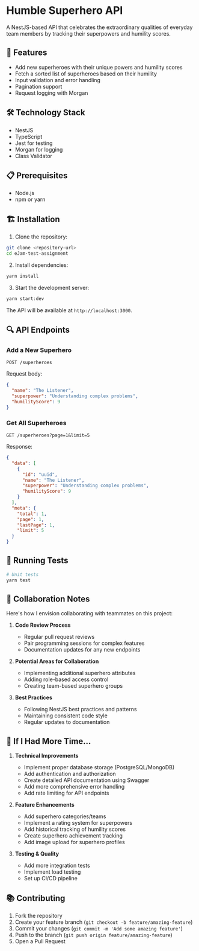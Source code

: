 # Humble Superhero API

A NestJS-based API that celebrates the extraordinary qualities of everyday team members by tracking their superpowers and humility scores.

## 🚀 Features

- Add new superheroes with their unique powers and humility scores
- Fetch a sorted list of superheroes based on their humility
- Input validation and error handling
- Pagination support
- Request logging with Morgan

## 🛠️ Technology Stack

- NestJS
- TypeScript
- Jest for testing
- Morgan for logging
- Class Validator

## 📋 Prerequisites

- Node.js
- npm or yarn

## 🏗️ Installation

1. Clone the repository:

```bash
git clone <repository-url>
cd eJam-test-assignment
```

2. Install dependencies:

```bash
yarn install
```

3. Start the development server:

```bash
yarn start:dev
```

The API will be available at `http://localhost:3000`.

## 🔍 API Endpoints

### Add a New Superhero

```http
POST /superheroes
```

Request body:

```json
{
  "name": "The Listener",
  "superpower": "Understanding complex problems",
  "humilityScore": 9
}
```

### Get All Superheroes

```http
GET /superheroes?page=1&limit=5
```

Response:

```json
{
  "data": [
    {
      "id": "uuid",
      "name": "The Listener",
      "superpower": "Understanding complex problems",
      "humilityScore": 9
    }
  ],
  "meta": {
    "total": 1,
    "page": 1,
    "lastPage": 1,
    "limit": 5
  }
}
```

## 🧪 Running Tests

```bash
# Unit tests
yarn test
```

## 🤝 Collaboration Notes

Here's how I envision collaborating with teammates on this project:

1. **Code Review Process**

   - Regular pull request reviews
   - Pair programming sessions for complex features
   - Documentation updates for any new endpoints
2. **Potential Areas for Collaboration**

   - Implementing additional superhero attributes
   - Adding role-based access control
   - Creating team-based superhero groups
3. **Best Practices**

   - Following NestJS best practices and patterns
   - Maintaining consistent code style
   - Regular updates to documentation

## 🔮 If I Had More Time...

1. **Technical Improvements**

   - Implement proper database storage (PostgreSQL/MongoDB)
   - Add authentication and authorization
   - Create detailed API documentation using Swagger
   - Add more comprehensive error handling
   - Add rate limiting for API endpoints
2. **Feature Enhancements**

   - Add superhero categories/teams
   - Implement a rating system for superpowers
   - Add historical tracking of humility scores
   - Create superhero achievement tracking
   - Add image upload for superhero profiles
3. **Testing & Quality**

   - Add more integration tests
   - Implement load testing
   - Set up CI/CD pipeline

## 📚 Contributing

1. Fork the repository
2. Create your feature branch (`git checkout -b feature/amazing-feature`)
3. Commit your changes (`git commit -m 'Add some amazing feature'`)
4. Push to the branch (`git push origin feature/amazing-feature`)
5. Open a Pull Request

</p>
